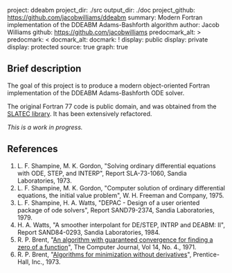 project: ddeabm
project_dir: ./src
output_dir: ./doc
project_github: https://github.com/jacobwilliams/ddeabm
summary: Modern Fortran implementation of the DDEABM Adams-Bashforth algorithm
author: Jacob Williams
github: https://github.com/jacobwilliams
predocmark_alt: >
predocmark: <
docmark_alt:
docmark: !
display: public
display: private
display: protected
source: true
graph: true

Brief description
---------------

The goal of this project is to produce a modern object-oriented Fortran implementation of the DDEABM Adams-Bashforth ODE solver.

The original Fortran 77 code is public domain, and was obtained from the [SLATEC library](http://www.netlib.org/slatec/src/). It has been extensively refactored.

*This is a work in progress.*

## References

1. L. F. Shampine, M. K. Gordon, "Solving ordinary differential equations with ODE, STEP, and INTERP",  Report SLA-73-1060, Sandia Laboratories, 1973.
2. L. F. Shampine, M. K. Gordon, "Computer solution of ordinary differential equations, the initial value problem", W. H. Freeman and Company, 1975.
3. L. F. Shampine, H. A. Watts, "DEPAC - Design of a user oriented package of ode solvers", Report SAND79-2374, Sandia Laboratories, 1979.
4. H. A. Watts, "A smoother interpolant for DE/STEP, INTRP and DEABM: II", Report SAND84-0293, Sandia Laboratories, 1984.
5. R. P. Brent, "[An algorithm with guaranteed convergence for finding a zero of a function](http://maths-people.anu.edu.au/~brent/pd/rpb005.pdf)", The Computer Journal, Vol 14, No. 4., 1971.
6. R. P. Brent, "[Algorithms for minimization without derivatives](http://maths-people.anu.edu.au/~brent/pub/pub011.html)", Prentice-Hall, Inc., 1973.
